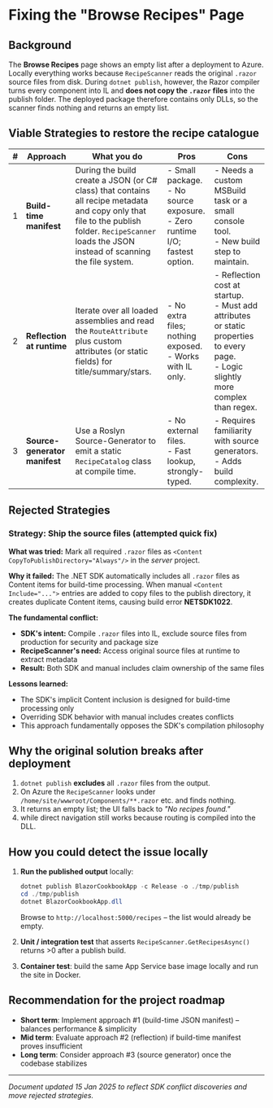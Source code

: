 # Fixing the "Browse Recipes" Page

## Background

The **Browse Recipes** page shows an empty list after a deployment to Azure.
Locally everything works because `RecipeScanner` reads the original `.razor` source files from disk.
During `dotnet publish`, however, the Razor compiler turns every component into IL and
**does not copy the `.razor` files** into the publish folder.
The deployed package therefore contains only DLLs, so the scanner finds nothing and returns an empty list.

## Viable Strategies to restore the recipe catalogue

| #   | Approach                      | What you do                                                                                                                                                                                       | Pros                                                                             | Cons                                                                                                                                    |
| --- | ----------------------------- | ------------------------------------------------------------------------------------------------------------------------------------------------------------------------------------------------- | -------------------------------------------------------------------------------- | --------------------------------------------------------------------------------------------------------------------------------------- |
| 1   | **Build-time manifest**       | During the build create a JSON (or C# class) that contains all recipe metadata and copy only that file to the publish folder. `RecipeScanner` loads the JSON instead of scanning the file system. | - Small package.<br>- No source exposure.<br>- Zero runtime I/O; fastest option. | - Needs a custom MSBuild task or a small console tool.<br>- New build step to maintain.                                                 |
| 2   | **Reflection at runtime**     | Iterate over all loaded assemblies and read the `RouteAttribute` plus custom attributes (or static fields) for title/summary/stars.                                                               | - No extra files; nothing exposed.<br>- Works with IL only.                      | - Reflection cost at startup.<br>- Must add attributes or static properties to every page.<br>- Logic slightly more complex than regex. |
| 3   | **Source-generator manifest** | Use a Roslyn Source-Generator to emit a static `RecipeCatalog` class at compile time.                                                                                                             | - No external files.<br>- Fast lookup, strongly-typed.                           | - Requires familiarity with source generators.<br>- Adds build complexity.                                                              |

## Rejected Strategies

### Strategy: Ship the source files (attempted quick fix)

**What was tried:** Mark all required `.razor` files as `<Content CopyToPublishDirectory="Always"/>` in the *server* project.

**Why it failed:** The .NET SDK automatically includes all `.razor` files as Content items for build-time processing. When manual `<Content Include="...">` entries are added to copy files to the publish directory, it creates duplicate Content items, causing build error **NETSDK1022**.

**The fundamental conflict:**
- **SDK's intent:** Compile `.razor` files into IL, exclude source files from production for security and package size
- **RecipeScanner's need:** Access original source files at runtime to extract metadata
- **Result:** Both SDK and manual includes claim ownership of the same files

**Lessons learned:**
- The SDK's implicit Content inclusion is designed for build-time processing only
- Overriding SDK behavior with manual includes creates conflicts
- This approach fundamentally opposes the SDK's compilation philosophy

## Why the original solution breaks after deployment

1. `dotnet publish` **excludes** all `.razor` files from the output.
2. On Azure the `RecipeScanner` looks under `/home/site/wwwroot/Components/**.razor` etc. and finds nothing.
3. It returns an empty list; the UI falls back to *"No recipes found."*
4. while direct navigation still works because routing is compiled into the DLL.

## How you could detect the issue locally

1. **Run the published output** locally:

   ```powershell
   dotnet publish BlazorCookbookApp -c Release -o ./tmp/publish
   cd ./tmp/publish
   dotnet BlazorCookbookApp.dll
   ```

   Browse to `http://localhost:5000/recipes` – the list would already be empty.
2. **Unit / integration test** that asserts `RecipeScanner.GetRecipesAsync()` returns >0 after a publish build.
3. **Container test**: build the same App Service base image locally and run the site in Docker.

## Recommendation for the project roadmap

- **Short term**: Implement approach #1 (build-time JSON manifest) – balances performance & simplicity
- **Mid term**: Evaluate approach #2 (reflection) if build-time manifest proves insufficient
- **Long term**: Consider approach #3 (source generator) once the codebase stabilizes

---

*Document updated 15 Jan 2025 to reflect SDK conflict discoveries and move rejected strategies.*